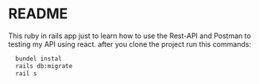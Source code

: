 # README

This ruby in rails app just to learn how to use the Rest-API and Postman to testing my API using  react.
after you clone the project run this commands:
```bash
  bundel instal
  rails db:migrate
  rail s
```

